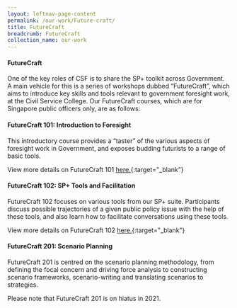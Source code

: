 ```yaml
---
layout: leftnav-page-content
permalink: /our-work/Future-craft/ 
title: FutureCraft
breadcrumb: FutureCraft
collection_name: our-work
---
```



#### **FutureCraft**

One of the key roles of CSF is to share the SP+ toolkit across Government. A main vehicle for this is a series of workshops dubbed “FutureCraft”, which aims to introduce key skills and tools relevant to government foresight work, at the Civil Service College. Our FutureCraft courses, which are for Singapore public officers only, are as follows:

#### **FutureCraft 101: Introduction to Foresight**

This introductory course provides  a “taster” of the various aspects of foresight work in Government, and exposes budding futurists to a range of basic tools. 

View more details on FutureCraft 101 [here.](https://register.csc.gov.sg/registration?courseId=300288&classNum=2){:target="_blank"} 

#### **FutureCraft 102: SP+ Tools and Facilitation**

FutureCraft 102 focuses on various tools from our SP+ suite. Participants discuss possible trajectories of a given public policy issue with the help of these tools, and also learn how to facilitate conversations using these tools.

 View more details on FutureCraft 102 [here.](https://register.csc.gov.sg/registration?courseId=300289&classNum=2){:target="_blank"} 

#### **FutureCraft 201: Scenario Planning**

FutureCraft 201 is centred on the scenario planning methodology, from defining the focal concern and driving force analysis to constructing scenario frameworks, scenario-writing and translating scenarios to strategies.

Please note that FutureCraft 201 is on hiatus in 2021.

